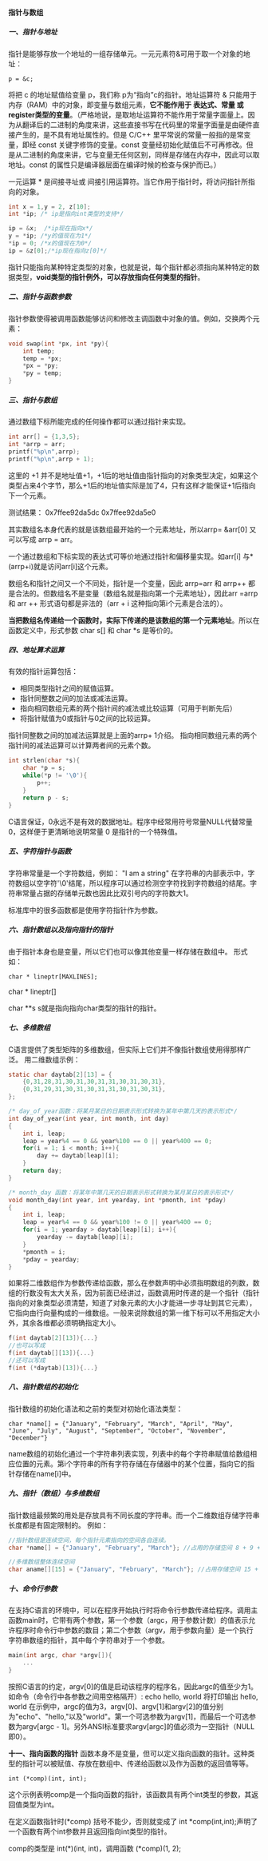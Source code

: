 #### 指针与数组

##### 一、指针与地址

指针是能够存放一个地址的一组存储单元。一元元素符&可用于取一个对象的地址：

```
p = &c;
```
将把 c 的地址赋值给变量 p，我们称 p为“指向”c的指针。地址运算符 & 只能用于内存（RAM）中的对象，即变量与数组元素，**它不能作用于 表达式、常量 或  register类型的变量**。（严格地说，是取地址运算符不能作用于常量字面量上。因为从翻译后的二进制的角度来讲，这些直接书写在代码里的常量字面量是由硬件直接产生的，是不具有地址属性的。但是 C/C++ 里平常说的常量一般指的是常变量，即经 const 关键字修饰的变量。const 变量经初始化赋值后不可再修改。但是从二进制的角度来讲，它与变量无任何区别，同样是存储在内存中，因此可以取地址。const 的属性只是编译器层面在编译时候的检查与保护而已。）

一元运算 \* 是间接寻址或 间接引用运算符。当它作用于指针时，将访问指针所指向的对象。

```c
int x = 1,y = 2, z[10];
int *ip; /* ip是指向int类型的支持*/

ip = &x;  /*ip现在指向x*/
y = *ip; /*y的值现在为1*/
*ip = 0; /*x的值现在为0*/
ip = &z[0];/*ip现在指向z[0]*/
```
指针只能指向某种特定类型的对象，也就是说，每个指针都必须指向某种特定的数据类型，**void类型的指针例外，可以存放指向任何类型的指针**。

##### 二、指针与函数参数

指针参数使得被调用函数能够访问和修改主调函数中对象的值。例如，交换两个元素：

```c
void swap(int *px, int *py){
    int temp;
    temp = *px;
    *px = *py;
    *py = temp;
}
```

##### 三、指针与数组

通过数组下标所能完成的任何操作都可以通过指针来实现。

```c
int arr[] = {1,3,5};
int *arrp = arr;
printf("%p\n",arrp);
printf("%p\n",arrp + 1);
```
这里的 +1 并不是地址值+1，+1后的地址值由指针指向的对象类型决定，如果这个类型占来4个字节，那么+1后的地址值实际是加了4，只有这样才能保证+1后指向下一个元素。

测试结果：
0x7ffee92da5dc
0x7ffee92da5e0

其实数组名本身代表的就是该数组最开始的一个元素地址，所以arrp= &arr[0] 又可以写成 arrp = arr。

一个通过数组和下标实现的表达式可等价地通过指针和偏移量实现。如arr[i] 与*(arrp+i)就是访问arr[i]这个元素。

数组名和指针之间又一个不同处，指针是一个变量，因此 arrp=arr 和 arrp++ 都是合法的。但数组名不是变量（数组名就是指向第一个元素地址），因此arr =arrp 和 arr ++ 形式语句都是非法的（arr + i 这种指向第i个元素是合法的）。

**当把数组名传递给一个函数时，实际下传递的是该数组的第一个元素地址**。所以在函数定义中，形式参数 char s[] 和 char *s 是等价的。

##### 四、地址算术运算

有效的指针运算包括：

- 相同类型指针之间的赋值运算。
- 指针同整数之间的加法或减法运算。
- 指向相同数组元素的两个指针间的减法或比较运算（可用于判断先后）
- 将指针赋值为0或指针与0之间的比较运算。

指针同整数之间的加减法运算就是上面的arrp+ 1介绍。
指向相同数组元素的两个指针间的减法运算可以计算两者间的元素个数。

```c
int strlen(char *s){
    char *p = s;
    while(*p != '\0'){
        p++;
    }
    return p - s;
}
```
C语言保证，0永远不是有效的数据地址。程序中经常用符号常量NULL代替常量0，这样便于更清晰地说明常量 0 是指针的一个特殊值。

##### 五、字符指针与函数

字符串常量是一个字符数组，例如：
"I am a string"  在字符串的内部表示中，字符数组以空字符'\0'结尾，所以程序可以通过检测空字符找到字符数组的结尾。字符串常量占据的存储单元数也因此比双引号内的字符数大1。

标准库中的很多函数都是使用字符指针作为参数。

##### 六、指针数组以及指向指针的指针

由于指针本身也是变量，所以它们也可以像其他变量一样存储在数组中。
形式如：

```
char * lineptr[MAXLINES];
```
char * lineptr[]   

char **s  s就是指向指向char类型的指针的指针。

##### 七、多维数组

C语言提供了类型矩阵的多维数组，但实际上它们并不像指针数组使用得那样广泛。
用二维数组示例：

```c
static char daytab[2][13] = {
    {0,31,28,31,30,31,30,31,31,30,31,30,31},
    {0,31,29,31,30,31,30,31,31,30,31,30,31},
};

/* day_of_year函数：将某月某日的日期表示形式转换为某年中第几天的表示形式*/
int day_of_year(int year, int month, int day)
{
    int i, leap;
    leap = year%4 == 0 && year%100 == 0 || year%400 == 0;
    for(i = 1; i < month; i++){
        day += daytab[leap][i];
    }
    return day;
}

/* month_day 函数：将某年中第几天的日期表示形式转换为某月某日的表示形式*/
void month_day(int year, int yearday, int *pmonth, int *pday)
{
    int i, leap;
    leap = year%4 == 0 && year%100 != 0 || year%400 == 0;
    for(i = 1; yearday > daytab[leap][i]; i++){
        yearday -= daytab[leap][i];
    }
    *pmonth = i;
    *pday = yearday;
}
```
如果将二维数组作为参数传递给函数，那么在参数声明中必须指明数组的列数，数组的行数没有太大关系，因为前面已经讲过，函数调用时传递的是一个指针（指针指向的对象类型必须清楚，知道了对象元素的大小才能进一步寻址到其它元素），它指向由行向量构成的一维数组。一般来说除数组的第一维下标可以不用指定大小外，其余各维都必须明确指定大小。
```c
f(int daytab[2][13]){...}
//也可以写成
f(int daytab[][13]){...}
//还可以写成
f(int (*daytab)[13]){...}
```

##### 八、指针数组的初始化

指针数组的初始化语法和之前的类型对初始化语法类型：

```
char *name[] = {"January", "February", "March", "April", "May", "June", "July", "August", "September", "October", "November", "December"}
```
name数组的初始化通过一个字符串列表实现，列表中的每个字符串赋值给数组相应位置的元素。第i个字符串的所有字符存储在存储器中的某个位置，指向它的指针存储在name[i]中。

##### 九、指针（数组）与多维数组

指针数组最频繁的用处是存放具有不同长度的字符串。而一个二维数组存储字符串长度都是有固定限制的。
例如：

```c
//指针数组是连续空间，每个指针元素指向的空间各自连续。
char *name[] = {"January", "February", "March"}; //占用的存储空间 8 + 9 + 6 = 23个字节

//多维数组整体连续空间
char aname[][15] = {"January", "February", "March"}; //占用存储空间 15 + 15 + 15 = 45个字节 
```

##### 十、命令行参数

在支持C语言的环境中，可以在程序开始执行时将命令行参数传递给程序。调用主函数main时，它带有两个参数，第一个参数（argc，用于参数计数）的值表示允许程序时命令行中参数的数目；第二个参数（argv，用于参数向量）是一个执行字符串数组的指针，其中每个字符串对于一个参数。

```c
main(int argc, char *argv[]){
    ...
}
```
按照C语言的约定，argv[0]的值是启动该程序的程序名，因此argc的值至少为1。
如命令（命令行中各参数之间用空格隔开）:
echo hello, world  将打印输出 hello, world
在示例中，argc的值为3，argv[0]、argv[1]和argv[2]的值分别为"echo"、"hello,"以及"world"。第一个可选参数为argv[1]，而最后一个可选参数为argv[argc - 1]。另外ANSI标准要求argv[argc]的值必须为一空指针（NULL即0）。

**十一、指向函数的指针**
函数本身不是变量，但可以定义指向函数的指针。这种类型的指针可以被赋值、存放在数组中、传递给函数以及作为函数的返回值等等。

```
int (*comp)(int, int);
```
这个示例表明comp是一个指向函数的指针，该函数具有两个int类型的参数，其返回值类型为int。

在定义函数指针时(\*comp) 括号不能少，否则就变成了 int \*comp(int,int);声明了一个函数有两个int参数并且返回指向int类型的指针。

comp的类型是 int(\*)(int, int)，调用函数  (\*comp)(1, 2);


